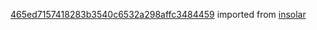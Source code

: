 [465ed7157418283b3540c6532a298affc3484459](https://github.com/insolar/insolar/commit/465ed7157418283b3540c6532a298affc3484459) imported from [insolar](https://github.com/insolar/insolar)
